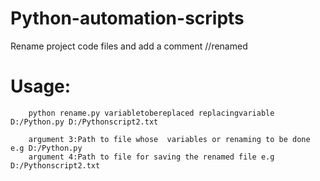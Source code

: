 # Python-automation-scripts



Rename project code files and add a comment //renamed

# Usage:
        python rename.py variabletobereplaced replacingvariable  D:/Python.py D:/Pythonscript2.txt
        
        argument 3:Path to file whose  variables or renaming to be done e.g D:/Python.py
        argument 4:Path to file for saving the renamed file e.g  D:/Pythonscript2.txt

